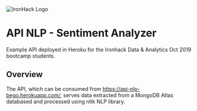 ![IronHack Logo](https://s3-eu-west-1.amazonaws.com/ih-materials/uploads/upload_d5c5793015fec3be28a63c4fa3dd4d55.png)

# API NLP - Sentiment Analyzer
Example API deployed in Heroku for the Ironhack Data & Analytics Oct 2019 bootcamp students.

## Overview

The API, which can be consumed from https://api-nlp-bego.herokuapp.com/, serves data extracted from a MongoDB Atlas databased and processed using nltk NLP library.